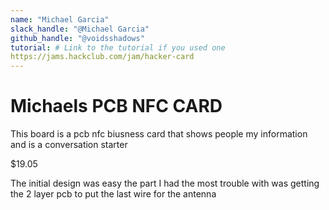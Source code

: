 ```yaml
---
name: "Michael Garcia"
slack_handle: "@Michael Garcia"
github_handle: "@voidsshadows"
tutorial: # Link to the tutorial if you used one
https://jams.hackclub.com/jam/hacker-card
--- 
```


# Michaels PCB NFC CARD


<!-- Describe your board in 2-3 sentences. What are you making? What will it do? -->
This board is a pcb nfc biusness card that shows people my information and is a conversation starter
<!-- How much is it going to cost? -->
$19.05
<!-- Tell us a little bit about your design process. What were some challenges? What helped? ***Totally optional*** -->
The initial design was easy the part I had the most trouble with was getting the 2 layer pcb to put the last wire for the antenna
